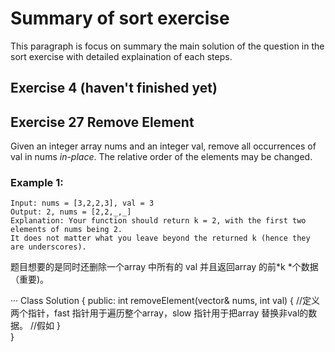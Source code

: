 # Summary of sort exercise
This paragraph is focus on summary the main solution of the question in the sort exercise with detailed explaination of each steps.

## Exercise 4 (haven't finished yet)


## Exercise 27 Remove Element
Given an integer array nums and an integer val, remove all occurrences of val in nums *in-place*. The relative order of the elements may be changed.


### Example 1:
```
Input: nums = [3,2,2,3], val = 3
Output: 2, nums = [2,2,_,_]
Explanation: Your function should return k = 2, with the first two elements of nums being 2.
It does not matter what you leave beyond the returned k (hence they are underscores).
```
题目想要的是同时还删除一个array 中所有的 val 并且返回array 的前*k *个数据（重要)。

···
Class Solution
{
public:
    int removeElement(vector<int>& nums, int val) {
		//定义两个指针，fast 指针用于遍历整个array，slow 指针用于把array 替换非val的数据。
		//假如
	}	
}

```
